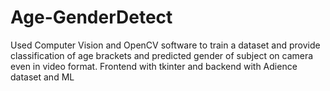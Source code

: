 # Age-GenderDetect
Used Computer Vision and OpenCV software to train a dataset and provide classification of age brackets and predicted gender of subject on camera even in video format. Frontend with tkinter and backend with Adience dataset and ML
